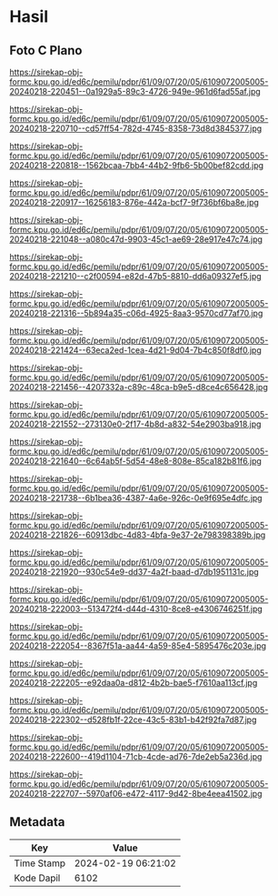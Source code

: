 # Hasil

## Foto C Plano

https://sirekap-obj-formc.kpu.go.id/ed6c/pemilu/pdpr/61/09/07/20/05/6109072005005-20240218-220451--0a1929a5-89c3-4726-949e-961d6fad55af.jpg

https://sirekap-obj-formc.kpu.go.id/ed6c/pemilu/pdpr/61/09/07/20/05/6109072005005-20240218-220710--cd57ff54-782d-4745-8358-73d8d3845377.jpg

https://sirekap-obj-formc.kpu.go.id/ed6c/pemilu/pdpr/61/09/07/20/05/6109072005005-20240218-220818--1562bcaa-7bb4-44b2-9fb6-5b00bef82cdd.jpg

https://sirekap-obj-formc.kpu.go.id/ed6c/pemilu/pdpr/61/09/07/20/05/6109072005005-20240218-220917--16256183-876e-442a-bcf7-9f736bf6ba8e.jpg

https://sirekap-obj-formc.kpu.go.id/ed6c/pemilu/pdpr/61/09/07/20/05/6109072005005-20240218-221048--a080c47d-9903-45c1-ae69-28e917e47c74.jpg

https://sirekap-obj-formc.kpu.go.id/ed6c/pemilu/pdpr/61/09/07/20/05/6109072005005-20240218-221210--c2f00594-e82d-47b5-8810-dd6a09327ef5.jpg

https://sirekap-obj-formc.kpu.go.id/ed6c/pemilu/pdpr/61/09/07/20/05/6109072005005-20240218-221316--5b894a35-c06d-4925-8aa3-9570cd77af70.jpg

https://sirekap-obj-formc.kpu.go.id/ed6c/pemilu/pdpr/61/09/07/20/05/6109072005005-20240218-221424--63eca2ed-1cea-4d21-9d04-7b4c850f8df0.jpg

https://sirekap-obj-formc.kpu.go.id/ed6c/pemilu/pdpr/61/09/07/20/05/6109072005005-20240218-221456--4207332a-c89c-48ca-b9e5-d8ce4c656428.jpg

https://sirekap-obj-formc.kpu.go.id/ed6c/pemilu/pdpr/61/09/07/20/05/6109072005005-20240218-221552--273130e0-2f17-4b8d-a832-54e2903ba918.jpg

https://sirekap-obj-formc.kpu.go.id/ed6c/pemilu/pdpr/61/09/07/20/05/6109072005005-20240218-221640--6c64ab5f-5d54-48e8-808e-85ca182b81f6.jpg

https://sirekap-obj-formc.kpu.go.id/ed6c/pemilu/pdpr/61/09/07/20/05/6109072005005-20240218-221738--6b1bea36-4387-4a6e-926c-0e9f695e4dfc.jpg

https://sirekap-obj-formc.kpu.go.id/ed6c/pemilu/pdpr/61/09/07/20/05/6109072005005-20240218-221826--60913dbc-4d83-4bfa-9e37-2e798398389b.jpg

https://sirekap-obj-formc.kpu.go.id/ed6c/pemilu/pdpr/61/09/07/20/05/6109072005005-20240218-221920--930c54e9-dd37-4a2f-baad-d7db1951131c.jpg

https://sirekap-obj-formc.kpu.go.id/ed6c/pemilu/pdpr/61/09/07/20/05/6109072005005-20240218-222003--513472f4-d44d-4310-8ce8-e4306746251f.jpg

https://sirekap-obj-formc.kpu.go.id/ed6c/pemilu/pdpr/61/09/07/20/05/6109072005005-20240218-222054--8367f51a-aa44-4a59-85e4-5895476c203e.jpg

https://sirekap-obj-formc.kpu.go.id/ed6c/pemilu/pdpr/61/09/07/20/05/6109072005005-20240218-222205--e92daa0a-d812-4b2b-bae5-f7610aa113cf.jpg

https://sirekap-obj-formc.kpu.go.id/ed6c/pemilu/pdpr/61/09/07/20/05/6109072005005-20240218-222302--d528fb1f-22ce-43c5-83b1-b42f92fa7d87.jpg

https://sirekap-obj-formc.kpu.go.id/ed6c/pemilu/pdpr/61/09/07/20/05/6109072005005-20240218-222600--419d1104-71cb-4cde-ad76-7de2eb5a236d.jpg

https://sirekap-obj-formc.kpu.go.id/ed6c/pemilu/pdpr/61/09/07/20/05/6109072005005-20240218-222707--5970af06-e472-4117-9d42-8be4eea41502.jpg


## Metadata

| Key        | Value               |
| ---------- | ------------------- |
| Time Stamp | 2024-02-19 06:21:02 |
| Kode Dapil | 6102                |



